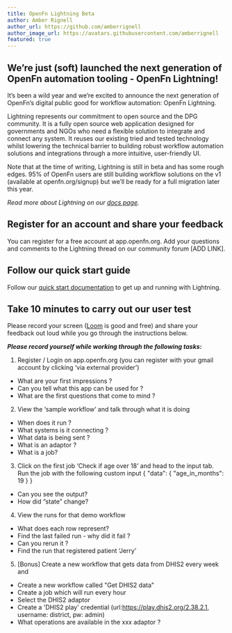 ```yaml
---
title: OpenFn Lightning Beta
author: Amber Rignell
author_url: https://github.com/amberrignell
author_image_url: https://avatars.githubusercontent.com/amberrignell
featured: true
---
```


## We’re just (soft) launched the next generation of OpenFn automation tooling - OpenFn Lightning!

It’s been a wild year and we’re excited to announce the next generation of
OpenFn’s digital public good for workflow automation: OpenFn Lightning.

Lightning represents our commitment to open source and the DPG community. It is
a fully open source web application designed for governments and NGOs who need a
flexible solution to integrate and connect any system. It reuses our existing
tried and tested technology whilst lowering the technical barrier to building
robust workflow automation solutions and integrations through a more intuitive,
user-friendly UI.

Note that at the time of writing, Lightning is still in beta and has some rough
edges. 95% of OpenFn users are still building workflow solutions on the v1
(available at openfn.org/signup) but we’ll be ready for a full migration later
this year.

_Read more about Lightning on our [docs page](documentation/about-lightning)._

## Register for an account and share your feedback

You can register for a free account at app.openfn.org. Add your questions and
comments to the Lightning thread on our community forum [ADD LINK].

## Follow our quick start guide

Follow our
[quick start documentation](documentation/build/lightning-quick-start) to get up
and running with Lightning.

## Take 10 minutes to carry out our user test

Please record your screen ([Loom](https://www.loom.com/looms) is good and free)
and share your feedback out loud while you go through the instructions below.

**_Please record yourself while working through the following tasks:_**

1. Register / Login on app.openfn.org (you can register with your gmail account
   by clicking ‘via external provider’)

- What are your first impressions ?
- Can you tell what this app can be used for ?
- What are the first questions that come to mind ?

2. View the ‘sample workflow’ and talk through what it is doing

- When does it run ?
- What systems is it connecting ?
- What data is being sent ?
- What is an adaptor ?
- What is a job?

3. Click on the first job ‘Check if age over 18’ and head to the input tab. Run
   the job with the following custom input { "data": { "age_in_months": 19 } }

- Can you see the output?
- How did “state” change?

4. View the runs for that demo workflow

- What does each row represent?
- Find the last failed run - why did it fail ?
- Can you rerun it ?
- Find the run that registered patient ‘Jerry’

5. [Bonus] Create a new workflow that gets data from DHIS2 every week and

- Create a new workflow called "Get DHIS2 data"
- Create a job which will run every hour
- Select the DHIS2 adaptor
- Create a 'DHIS2 play' credential (url:https://play.dhis2.org/2.38.2.1,
  username: district, pw: admin)
- What operations are available in the xxx adaptor ?
